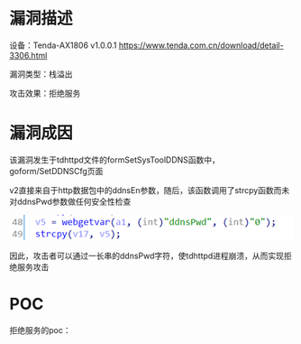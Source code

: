 # 漏洞描述

设备：Tenda-AX1806 v1.0.0.1 https://www.tenda.com.cn/download/detail-3306.html

漏洞类型：栈溢出

攻击效果：拒绝服务

# 漏洞成因

该漏洞发生于tdhttpd文件的formSetSysToolDDNS函数中，goform/SetDDNSCfg页面



v2直接来自于http数据包中的ddnsEn参数，随后，该函数调用了strcpy函数而未对ddnsPwd参数做任何安全性检查

![image-20220208223120153](image/1.png)

因此，攻击者可以通过一长串的ddnsPwd字符，使tdhttpd进程崩溃，从而实现拒绝服务攻击

# POC

拒绝服务的poc：

